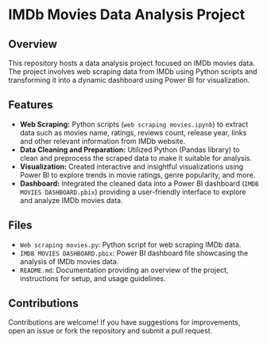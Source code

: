 # IMDb Movies Data Analysis Project

## Overview
This repository hosts a data analysis project focused on IMDb movies data. The project involves web scraping data from IMDb using Python scripts and transforming it into a dynamic dashboard using Power BI for visualization.

## Features
- **Web Scraping:** Python scripts (`web scraping movies.ipynb`) to extract data such as movies name, ratings, reviews count, release year, links and other relevant information from IMDb website.
- **Data Cleaning and Preparation:** Utilized Python (Pandas library) to clean and preprocess the scraped data to make it suitable for analysis.
- **Visualization:** Created interactive and insightful visualizations using Power BI to explore trends in movie ratings, genre popularity, and more.
- **Dashboard:** Integrated the cleaned data into a Power BI dashboard (`IMDB MOVIES DASHBOARD.pbix`) providing a user-friendly interface to explore and analyze IMDb movies data.

## Files
- `Web scraping movies.py`: Python script for web scraping IMDb data.
- `IMDB MOVIES DASHBOARD.pbix`: Power BI dashboard file showcasing the analysis of IMDb movies data.
- `README.md`: Documentation providing an overview of the project, instructions for setup, and usage guidelines.


## Contributions
Contributions are welcome! If you have suggestions for improvements, open an issue or fork the repository and submit a pull request.


